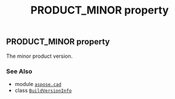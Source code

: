 ﻿---
title: PRODUCT_MINOR property
second_title: Aspose.CAD for Python via .NET API References
description: 
type: docs
weight: 70
url: /aspose.cad/buildversioninfo/product_minor/
is_root: false
---

## PRODUCT_MINOR property


The minor product version.

### See Also
* module [`aspose.cad`](../../)
* class [`BuildVersionInfo`](/cad/python-net/aspose.cad/buildversioninfo)
